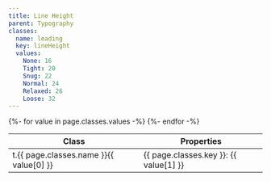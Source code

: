 ```yaml
---
title: Line Height
parent: Typography
classes:
  name: leading
  key: lineHeight
  values:
    None: 16
    Tight: 20
    Snug: 22
    Normal: 24
    Relaxed: 26
    Loose: 32
---
```


<table>
  <thead>
    <tr>
      <th>Class</th>
      <th>Properties</th>
    </tr>
  </thead>
  <tbody>
    {%- for value in page.classes.values -%}
      <tr>
        <td>t.{{ page.classes.name }}{{ value[0] }}</td>
        <td>{{ page.classes.key }}: {{ value[1] }}</td>
      </tr>
    {%- endfor -%}
  </tbody>
</table>
